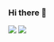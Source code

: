 ### Hi there 👋

<img src="https://github-readme-stats.vercel.app/api?username=cw1997&show_icons=true&count_private=true" />

<img src="https://github-readme-stats.vercel.app/api/top-langs/?username=cw1997&layout=compact" />
<!--
**luck4ever/luck4ever** is a ✨ _special_ ✨ repository because its `README.md` (this file) appears on your GitHub profile.

Here are some ideas to get you started:

- 🔭 I’m currently working on ...
- 🌱 I’m currently learning ...
- 👯 I’m looking to collaborate on ...
- 🤔 I’m looking for help with ...
- 💬 Ask me about ...
- 📫 How to reach me: ...
- 😄 Pronouns: ...
- ⚡ Fun fact: ...
-->
